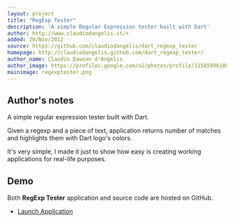 ```yaml
---
layout: project
title: "RegExp Tester"
description: 'A simple Regular Expression tester built with Dart'
author: http://www.claudiodangelis.it/+
added: 20/Nov/2012
source: https://github.com/claudiodangelis/dart_regexp_tester
homepage: http://claudiodangelis.github.com/dart_regexp_tester/
author_name: Claudio Dawson d'Angelis
author_image: https://profiles.google.com/s2/photos/profile/115859961800127275872
mainimage: regexptester.png
---
```


## Author's notes

A simple regular expression tester built with Dart.

Given a regexp and a piece of text, application returns number of matches and highlights them with Dart logo's colors.

It's very simple, I made it just to show how easy is creating working applications for real-life purposes.


## Demo

Both **RegExp Tester** application and source code are hosted on GitHub. 

- [Launch Application](http://claudiodangelis.github.com/dart_regexp_tester/)
